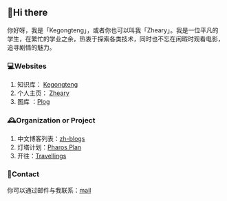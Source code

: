 ## 👋Hi there 
你好呀，我是「Kegongteng」，或者你也可以叫我「Zheary」。我是一位平凡的学生，在繁忙的学业之余，热衷于探索各类技术，同时也不忘在闲暇时观看电影，追寻剧情的魅力。
### 💻Websites
1. 知识库： [Kegongteng](https://kegongteng.cn)
2. 个人主页： [Zheary](https://zheary.com)
3. 图库 ：[Plog](https://photo.kegongteng.cn/)
### 🕰️Organization or Project
1. 中文博客列表：[zh-blogs](https://github.com/zh-blogs)
2. 灯塔计划：[Pharos Plan](https://kegongteng.cn/tag/pharos)
3. 开往：[Travellings](https://github.com/travellings-link)
### 🎯Contact
你可以通过邮件与我联系：[mail](mailto:i@kegongteng.cn)
